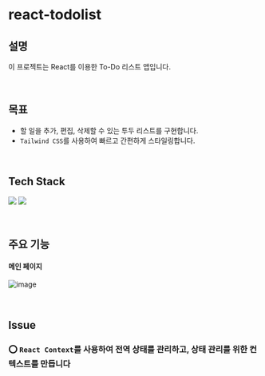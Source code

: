# react-todolist

## 설명

이 프로젝트는 React를 이용한 To-Do 리스트 앱입니다.

&nbsp;

## 목표

- 할 일을 추가, 편집, 삭제할 수 있는 투두 리스트를 구현합니다.
- `Tailwind CSS`를 사용하여 빠르고 간편하게 스타일링합니다.

&nbsp;

## Tech Stack

<img src="https://img.shields.io/badge/React-61DAFB?style=for-the-badge&logo=React&logoColor=white">
<img src="https://img.shields.io/badge/tailwindcss-06B6D4?style=for-the-badge&logo=tailwindcss&logoColor=white">

&nbsp;

## 주요 기능

#### 메인 페이지

![image](https://github.com/kmseunh/react-todolist/assets/105186724/96641a32-3fa3-452f-b053-46234bf699fd)

&nbsp;

## Issue

### ⭕️ `React Context`를 사용하여 전역 상태를 관리하고, 상태 관리를 위한 컨텍스트를 만듭니다
